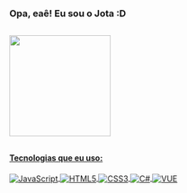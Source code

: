 ### Opa, eaê! Eu sou o Jota :D

##

<div align="left">
  <a href="https://github.com/JotaV-0">
  <img height="180em" src="https://github-readme-stats.vercel.app/api?username=JotaV-0&show_icons=true&theme=tokyonight&include_all_commits=true&count_private=true"/>
  <!--<img height="180em" src="https://github-readme-stats.vercel.app/api/top-langs/?username=JotaV-0&layout=compact&langs_count=7&theme=dark"/>-->
</div>
 
##

#### Tecnologias que eu uso: 
<div style: "display: inline_block">
  <img pointerevents="none" align="center" alt="JavaScript" src="https://img.shields.io/badge/JavaScript-F7DF1E?style=for-the-badge&logo=javascript&logoColor=black" />
  <img pointerevents="none" align="center" alt="HTML5" src="https://img.shields.io/badge/HTML5-E34F26?style=for-the-badge&logo=html5&logoColor=white" />
  <img pointerevents="none" align="center" alt="CSS3" src="https://img.shields.io/badge/CSS3-1572B6?style=for-the-badge&logo=css3&logoColor=white" />
  <img pointerevents="none" align="center" alt="C#" src="https://img.shields.io/badge/C%23-239120?style=for-the-badge&logo=c-sharp&logoColor=white" />
  <img pointerevents="none" align="center" alt="VUE" src="https://img.shields.io/badge/Unity-100000?style=for-the-badge&logo=unity&logoColor=white" />
  
</div>

<!--
 <img pointerevents="none" align="center" alt="VUE" src="https://img.shields.io/badge/Vue.js-35495E?style=for-the-badge&logo=vue.js&logoColor=4FC08D" />
-->
